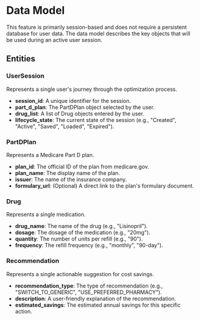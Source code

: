 # Data Model

This feature is primarily session-based and does not require a persistent database for user data. The data model describes the key objects that will be used during an active user session.

## Entities

### UserSession
Represents a single user's journey through the optimization process.

- **session_id**: A unique identifier for the session.
- **part_d_plan**: The PartDPlan object selected by the user.
- **drug_list**: A list of Drug objects entered by the user.
- **lifecycle_state**: The current state of the session (e.g., "Created", "Active", "Saved", "Loaded", "Expired").

### PartDPlan
Represents a Medicare Part D plan.

- **plan_id**: The official ID of the plan from medicare.gov.
- **plan_name**: The display name of the plan.
- **issuer**: The name of the insurance company.
- **formulary_url**: (Optional) A direct link to the plan's formulary document.

### Drug
Represents a single medication.

- **drug_name**: The name of the drug (e.g., "Lisinopril").
- **dosage**: The dosage of the medication (e.g., "20mg").
- **quantity**: The number of units per refill (e.g., "90").
- **frequency**: The refill frequency (e.g., "monthly", "90-day").

### Recommendation
Represents a single actionable suggestion for cost savings.

- **recommendation_type**: The type of recommendation (e.g., "SWITCH_TO_GENERIC", "USE_PREFERRED_PHARMACY").
- **description**: A user-friendly explanation of the recommendation.
- **estimated_savings**: The estimated annual savings for this specific action.